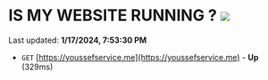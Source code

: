 # IS MY WEBSITE RUNNING ? [![](https://img.shields.io/static/v1?label=Sponsor&message=%E2%9D%A4&logo=GitHub&color=%23fe8e86)](https://github.com/sponsors/<username>)

Last updated: **1/17/2024, 7:53:30 PM**

- `GET` [https://youssefservice.me](https://youssefservice.me) - **Up** (329ms)
